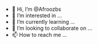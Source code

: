 - 👋 Hi, I’m @Afroozbs
- 👀 I’m interested in ...
- 🌱 I’m currently learning ...
- 💞️ I’m looking to collaborate on ...
- 📫 How to reach me ...

<!---
Afroozbs/Afroozbs is a ✨ special ✨ repository because its `README.md` (this file) appears on your GitHub profile.
You can click the Preview link to take a look at your changes.
--->
